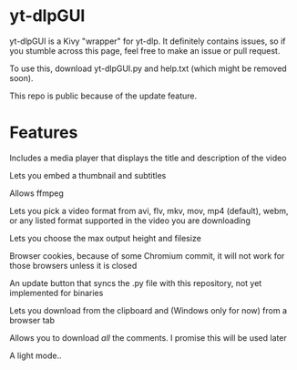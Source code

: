 # yt-dlpGUI
yt-dlpGUI is a Kivy "wrapper" for yt-dlp. It definitely contains issues, so if you stumble across this page, feel free to make an issue or pull request.

To use this, download yt-dlpGUI.py and help.txt (which might be removed soon).

This repo is public because of the update feature.
# Features
Includes a media player that displays the title and description of the video

Lets you embed a thumbnail and subtitles

Allows ffmpeg

Lets you pick a video format from avi, flv, mkv, mov, mp4 (default), webm, or any listed format supported in the video you are downloading

Lets you choose the max output height and filesize

Browser cookies, because of some Chromium commit, it will not work for those browsers unless it is closed

An update button that syncs the .py file with this repository, not yet implemented for binaries

Lets you download from the clipboard and (Windows only for now) from a browser tab

Allows you to download *all* the comments. I promise this will be used later

A light mode..
